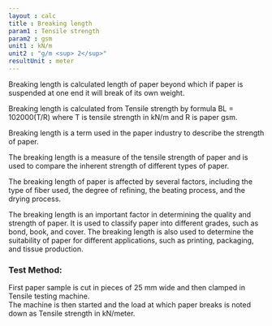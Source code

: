 ```yaml
---
layout : calc
title : Breaking length
param1 : Tensile strength
param2 : gsm
unit1 : kN/m
unit2 : "g/m <sup> 2</sup>"
resultUnit : meter
---
```


Breaking length is calculated length of paper beyond which if paper is suspended at one end it will break of its own weight.  

Breaking length is calculated from Tensile strength by formula  BL = 102000(T/R) where T is tensile strength in kN/m and R is paper gsm.  

Breaking length is a term used in the paper industry to describe the strength of paper. 

The breaking length is a measure of the tensile strength of paper and is used to compare the inherent strength of different types of paper.  

The breaking length of paper is affected by several factors, including the type of fiber used, the degree of refining, the beating process, and the drying process.  

The breaking length is an important factor in determining the quality and strength of paper.
It is used to classify paper into different grades, such as bond, book, and cover.
The breaking length is also used to determine the suitability of paper for different applications, such as printing, packaging, and tissue production.

### Test Method:   
First paper sample is cut in pieces of 25 mm wide and then clamped in Tensile testing machine.   
The machine is then started and the load at which paper breaks is noted down as Tensile strength in kN/meter.

<script>  
    const inputs = document.querySelectorAll('input');    
    inputs.forEach(input => {
      // Check on input
      input.addEventListener('input', () => {
        
        // Auto-calculate on every input change
        calculate();
      }
      
      );      
      // Check on page load
      if (input.value) {
        input.closest('.outlined-field').classList.add('has-content');
      }
    });

    // Calculate function 
    function calculate() {
      const v1 = parseFloat(document.getElementById('param1').value) || 0;
      const v2 = parseFloat(document.getElementById('param2').value) || 0;
     
      //const param4 = parseFloat(document.getElementById('param4').value) || 0;
      //const param5 = parseFloat(document.getElementById('param5').value) || 0;
      
      // Example calculation: sum of all parameters
      // Replace this with your actual formula
      const result = (102000 * v1 / v2)
      
      document.getElementById('result').innerHTML = result.toFixed(2);
    }


</script>